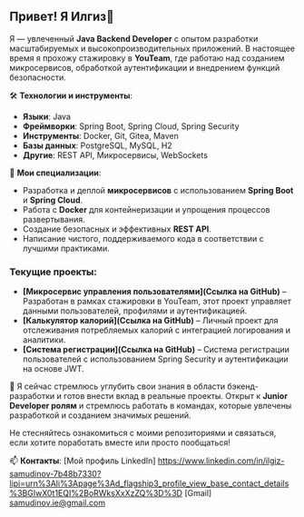 ## Привет! Я Илгиз👋

Я — увлеченный **Java Backend Developer** с опытом разработки масштабируемых и высокопроизводительных приложений. В настоящее время я прохожу стажировку в **YouTeam**, где работаю над созданием микросервисов, обработкой аутентификации и внедрением функций безопасности.

🛠️ **Технологии и инструменты**:
- **Языки**: Java
- **Фреймворки**: Spring Boot, Spring Cloud, Spring Security
- **Инструменты**: Docker, Git, Gitea, Maven
- **Базы данных**: PostgreSQL, MySQL, H2
- **Другие**: REST API, Микросервисы, WebSockets

🔧 **Мои специализации**:
- Разработка и деплой **микросервисов** с использованием **Spring Boot** и **Spring Cloud**.
- Работа с **Docker** для контейнеризации и упрощения процессов развертывания.
- Создание безопасных и эффективных **REST API**.
- Написание чистого, поддерживаемого кода в соответствии с лучшими практиками.

### Текущие проекты:
- **[Микросервис управления пользователями](Ссылка на GitHub)** – Разработан в рамках стажировки в YouTeam, этот проект управляет данными пользователей, профилями и аутентификацией.
- **[Калькулятор калорий](Ссылка на GitHub)** – Личный проект для отслеживания потребляемых калорий с интеграцией логирования и аналитики.
- **[Система регистрации](Ссылка на GitHub)** – Система регистрации пользователей с использованием Spring Security и аутентификации на основе JWT.

🌱 Я сейчас стремлюсь углубить свои знания в области бэкенд-разработки и готов внести вклад в реальные проекты. Открыт к **Junior Developer ролям** и стремлюсь работать в командах, которые увлечены разработкой и созданием значимых решений.

Не стесняйтесь ознакомиться с моими репозиториями и связаться, если хотите поработать вместе или просто пообщаться!

📫 **Контакты**: [Мой профиль LinkedIn] https://www.linkedin.com/in/ilgiz-samudinov-7b48b7330?lipi=urn%3Ali%3Apage%3Ad_flagship3_profile_view_base_contact_details%3BGIwX0t1EQI%2BoRWksXxXzZQ%3D%3D
[Gmail] samudinov.ie@gmail.com
